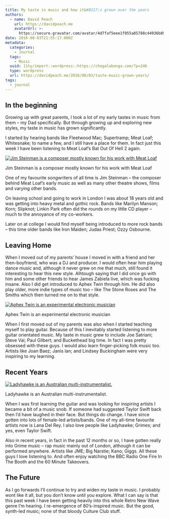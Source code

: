 ```yaml
---
title: My taste in music and how it&#8217;s grown over the years
authors:
  - name: David Peach
    url: https://davidpeach.me
    avatarUrl: >-
      https://secure.gravatar.com/avatar/4d7faf5eee1f055a85788c44936b8995eaab6dfb004e7854ec747ccb272e91ee?s=96&d=mm&r=g
date: 2016-08-03T21:55:17.000Z
metadata:
  categories:
    - Journal
  tags:
    - Music
  uuid: 11ty/import::wordpress::https://chegalabonga.com/?p=246
  type: wordpress
  url: https://davidpeach.me/2016/08/03/taste-music-grown-years/
tags:
  - journal
---
```

## In the beginning

Growing up with great parents, I took a lot of my early tastes in music from them – my Dad specifically. But through growing up and exploring new styles, my taste in music has grown significantly.

I started by hearing bands like Fleetwood Mac; Supertramp; Meat Loaf; Whitesnake; to name a few, and I still have a place for them. In fact just this week I have been listening to Meat Loaf’s Bat Out Of Hell 2 again.

[![Jim Steinman is a composer mostly known for his work with Meat Loaf](https://davidpeach.me/wp-content/uploads/2016/08/Jim-Steinman-150x150.jpg)](https://davidpeach.me/wp-content/uploads/2016/08/Jim-Steinman-150x150.jpg)

Jim Steinman is a composer mostly known for his work with Meat Loaf

One of my favourite songwriters of all time is Jim Steinman – the composer behind Meat Loaf’s early music as well as many other theatre shows, films and varying other bands.

On leaving school and going to work in London I was about 18 years old and was getting into heavy metal and gothic rock. Bands like Marilyn Manson; Korn; Slipknot; Linkin Park often did the rounds on my little CD player – much to the annoyance of my co-workers.

Later on at college I would find myself being introduced to more rock bands – this time older bands like Iron Maiden; Judas Priest; Ozzy Osbourne.

## Leaving Home

When I moved out of my parents’ house I moved in with a friend and her then-boyfriend, who was a DJ and producer. I would often hear him playing dance music and, although it never grew on me that much, still found it interesting to hear this new style. Alhtough saying that I did once go with him and some other friends to hear James Zabiela live, which was fucking insane. Also I did get introduced to Aphex Twin through him. He did also play older, more indie types of music too – like The Stone Roses and The Smiths which then turned me on to that style.

[![Aphex Twin is an experimental electronic musician](https://davidpeach.me/wp-content/uploads/2016/08/aphex-twin-150x150.jpg)](https://davidpeach.me/wp-content/uploads/2016/08/aphex-twin-150x150.jpg)

Aphex Twin is an experimental electronic musician

When I first moved out of my parents was also when I started teaching myself to play guitar. Because of this I inevitably started listening to more guitar orientated music. My taste in music grew to include Joe Satriani; Steve Vai; Paul Gilbert; and Buckethead big time. In fact I was pretty obsessed with these guys. I would also learn finger-picking folk music too. Artists like Joan Baez; Janis Ian; and Lindsey Buckingham were very inspiring to my learning.

## Recent Years

[![Ladyhawke is an Australian multi-instrumentalist.](https://davidpeach.me/wp-content/uploads/2016/08/Ladyhawke-150x150.jpg)](https://davidpeach.me/wp-content/uploads/2016/08/Ladyhawke-150x150.jpg)

Ladyhawke is an Australian multi-instrumentalist.

When I was first learning the guitar and was looking for inspiring artists I became a bit of a music snob. If someone had suggested Taylor Swift back then I’d have laughed in their face. But things do change. I have since gotten into lots of female-led artists/bands. One of my all-time favourite artists now is Lana Del Rey. I also love people like Ladyhawke; Grimes; and yes, even Taylor Swift.

Also in recent years, in fact in the past 12 months or so, I have gotten really into Grime music – rap music mainly out of London, although it can be performed anywhere. Artists like JME; Big Narstie; Kano; Giggs. All these guys I love listening to. And often enjoy watching the BBC Radio One Fire In The Booth and the 60 Minute Takeovers.

## The Future

As I go forwards I’ll continue to try and widen my taste in music. I probably wont like it all, but you don’t know until you explore. What I can say is that this past week I have been getting heavily into this whole Retro New Wave genre I’m hearing. I re-emergence of 80’s-inspired music. But the good, synth-led music; none of that bloody Culture Club stuff.